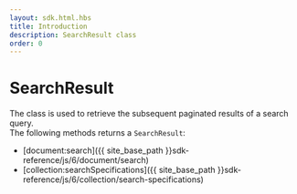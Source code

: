 ```yaml
---
layout: sdk.html.hbs
title: Introduction
description: SearchResult class
order: 0
---
```


# SearchResult

The class is used to retrieve the subsequent paginated results of a search query.  
The following methods returns a `SearchResult`:
 - [document:search]({{ site_base_path }}sdk-reference/js/6/document/search)
 - [collection:searchSpecifications]({{ site_base_path }}sdk-reference/js/6/collection/search-specifications)
